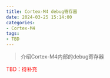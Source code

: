 ```yaml
---
title: Cortex-M4 debug寄存器
date: 2024-03-25 15:14:00
categories:
- Cortex-M4
tags:
- TBD
---
```


> 介绍Cortex-M4内部的debug寄存器



<font color=red>TBD：待补充</font>
